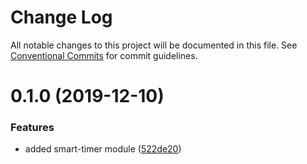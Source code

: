 # Change Log

All notable changes to this project will be documented in this file.
See [Conventional Commits](https://conventionalcommits.org) for commit guidelines.

# 0.1.0 (2019-12-10)


### Features

* added smart-timer module ([522de20](https://github.com/smart-modules/smart-modules/commit/522de20a486fd9ec19e55a96f2430c8ce4ee7af6))
